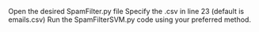 Open the desired SpamFilter.py file
Specify the .csv in line 23 (default is emails.csv)
Run the SpamFilterSVM.py code using your preferred method.